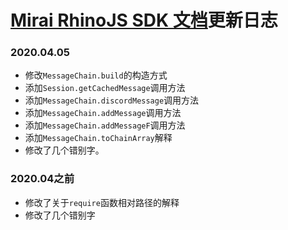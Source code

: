 # [Mirai RhinoJS SDK 文档](https://stageguard.top/p/mirai-rhinojs-sdk.html)更新日志

### 2020.04.05
* 修改`MessageChain.build`的构造方式
* 添加`Session.getCachedMessage`调用方法
* 添加`MessageChain.discordMessage`调用方法
* 添加`MessageChain.addMessage`调用方法
* 添加`MessageChain.addMessageF`调用方法
* 添加`MessageChain.toChainArray`解释
* 修改了几个错别字。

### 2020.04之前
* 修改了关于`require`函数相对路径的解释
* 修改了几个错别字